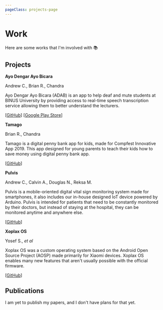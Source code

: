 ```yaml
---
pageClass: projects-page
---
```


# Work

Here are some works that I'm involved with :books:

## Projects

<ProjectCard image="/img/adab.png">

  **Ayo Dengar Ayo Bicara**

  Andrew C., Brian R., Chandra
  
  Ayo Dengar Ayo Bicara (ADAB) is an app to help deaf and mute students at BINUS University by providing access to real-time speech transcription service allowing them to better understand the lecturers.
  
  [[GitHub](https://github.com/bearcatsdev/adab)] [[Google Play Store](https://play.google.com/store/apps/details?id=com.ambinusian.adab)]

</ProjectCard>

<ProjectCard image="/img/tamago.png">

  **Tamago**

  Brian R., Chandra
  
  Tamago is a digital penny bank app for kids, made for Compfest Innovative App 2019. This app designed for young parents to teach their kids how to save money using digital penny bank app.
  
  [[GitHub](https://github.com/bearcatsdev/tamago)]

</ProjectCard>

<ProjectCard image="/img/pulvis.jpg">

  **Pulvis**

  Andrew C., Calvin A., Douglas N., Reksa M.
  
  Pulvis is a mobile-oriented digital vital sign monitoring system made for smartphones, it also includes our in-house designed IoT device powered by Arduino. Pulvis is intended for patients that need to be constantly monitored by their doctors, but instead of staying at the hospital, they can be monitored anytime and anywhere else.

  [[GitHub](https://github.com/AngSanley/Pulvis)]

</ProjectCard>

<ProjectCard image="/img/xoplax.jpg">

  **Xoplax OS**

  Yosef S., *et al*
  
  Xoplax OS was a custom operating system based on the Android Open Source Project (AOSP) made primarily for Xiaomi devices. Xoplax OS enables many new features that aren't usually possible with the official firmware.

  [[GitHub](https://github.com/XoplaxOS)]

</ProjectCard>

## Publications

I am yet to publish my papers, and I don't have plans for that yet.

<style lang="stylus">

.projects-page
  background-color #fafbfc

</style>
